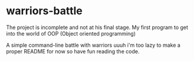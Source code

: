 # warriors-battle

The project is incomplete and not at his final stage.
My first program to get into the world of OOP (Object oriented programming)

A simple command-line battle with warriors uuuh i'm too lazy to make a proper README for now so have fun reading the code.

